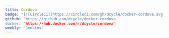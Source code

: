 ```yaml
---
title: Cordova
badge: "[![CircleCI](https://circleci.com/gh/dcycle/docker-cordova.svg?style=svg)](https://circleci.com/gh/dcycle/docker-cordova)"
github: "https://github.com/dcycle/docker-cordova
docker: "https://hub.docker.com/r/dcycle/cordova"
weekly: "Jenkins"
---
```

